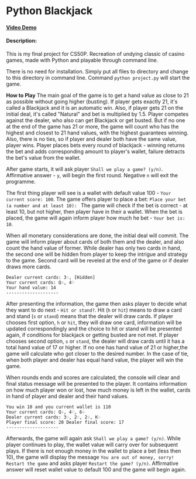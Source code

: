 # Python Blackjack

#### [Video Demo](https://youtu.be/-HghMVU3iVQ)

#### Description:

This is my final project for CS50P. Recreation of undying classic of casino games, made with Python and playable through command line.

There is no need for installation. Simply put all files to directory and change to this directory in command line. Command `python project.py` will start the game.

**How to Play**
The main goal of the game is to get a hand value as close to 21 as possible without going higher (busting). If player gets exactly 21, it's called a Blackjack and it is an automatic win. Also, if player gets 21 on the initial deal, it's called "Natural" and bet is multiplied by 1.5. Player competes against the dealer, who also can get Blackjack or get busted. But if no one at the end of the game has 21 or more, the game will count who has the highest and closest to 21 hand values, with the highest guarantees winning. Also, there is no ties, so if player and dealer both have the same value, player wins. Player places bets every round of blackjack - winning returns the bet and adds corresponding amount to player's wallet, failure detracts the bet's value from the wallet.

After game starts, it will ask player `Shall we play a game? (y/n)`. Affirmative answer - `y`, will begin the first round. Negative `n` will exit the programme.

The first thing player will see is a wallet with default value 100 - `Your current score: 100`. The game offers player to place a bet: `Place your bet (a number and at least 10): ` The game will check if the bet is correct - at least 10, but not higher, then player have in their a wallet. When the bet is placed, the game will again inform player how much he bet - `Your bet is: 10`.

When all monetary considerations are done, the initial deal will commit. The game will inform player about cards of both them and the dealer, and also count the hand value of former. While dealer has only two cards in hand, the second one will be hidden from player to keep the intrigue and strategy to the game. Second card will be reveled at the end of the game or if dealer draws more cards.
```
Dealer current cards: 3♢, [Hidden]
Your current cards: Q♤, 4♡        
Your hand value: 14
--------------------
```

After presenting the information, the game then asks player to decide what they want to do next - `Hit or stand?`. Hit (`h` or `hit`) means to draw a card and stand (`s` or `stand`) means that the dealer will draw cards. If player chooses first option, `h` or `hit`, they will draw one card, information will be updated correspondingly and the choice to hit or stand will be presented again, if conditions for blackjack or getting busted are not met. If player chooses second option, `s` or `stand`, the dealer will draw cards until it has a total hand value of 17 or higher. If no one has hand value of 21 or higher,the game will calculate who got closer to the desired number. In the case of tie, when both player and dealer has equal hand value, the player will win the game.

When rounds ends and scores are calculated, the console will clear and final status message will be presented to the player. It contains information on how much player won or lost, how much money is left in the wallet, cards in hand of player and dealer and their hand values.
```
You win 10 and you current wallet is 110
Your current cards: Q♤, 4♡, 6♤
Dealer current cards: 3♢, 2♢, 2♤, K♢
Player final score: 20 Dealer final score: 17
--------------------
```

Afterwards, the game will again ask `Shall we play a game? (y/n)`. While player continues to play, the wallet value will carry over for subsequent plays. If there is not enough money in the wallet to place a bet (less then 10), the game will display the message `You are out of money, sorry! Restart the game` and asks player `Restart the game? (y/n)`. Affirmative answer will reset wallet value to default 100 and the game will begin again.